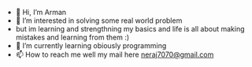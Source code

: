 - 👋 Hi, I’m Arman
- 👀 I’m interested in solving some real world problem
- but im learning and strengthning my basics and life is all about making mistakes and learning from them :)
- 🌱 I’m currently learning obiously programming 
- 📫 How to reach me well my mail here neraj7070@gmail.com

<!---
AD13716/AD13716 is a ✨ special ✨ repository because its `README.md` (this file) appears on your GitHub profile.
You can click the Preview link to take a look at your changes.
--->
